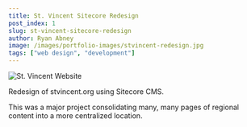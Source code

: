 ```yaml
---
title: St. Vincent Sitecore Redesign
post_index: 1
slug: st-vincent-sitecore-redesign
author: Ryan Abney
image: /images/portfolio-images/stvincent-redesign.jpg
tags: ["web design", "development"]
---
```


![St. Vincent Website](/images/portfolio-images/stvincent-redesign.jpg)

Redesign of stvincent.org using Sitecore CMS.

This was a major project consolidating many, many pages of regional content into a more centralized location.
